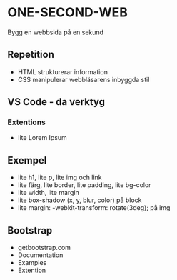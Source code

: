 # ONE-SECOND-WEB
Bygg en webbsida på en sekund

## Repetition
* HTML strukturerar information
* CSS manipulerar webbläsarens inbyggda stil

## VS Code - da verktyg

### Extentions
* lite Lorem Ipsum

## Exempel
* lite h1, lite p, lite img och link
* lite färg, lite border, lite padding, lite bg-color
* lite width, lite margin
* lite box-shadow (x, y, blur, color) på block
* lite margin: -webkit-transform: rotate(3deg); på img

## Bootstrap
* getbootstrap.com
* Documentation
* Examples
* Extention
